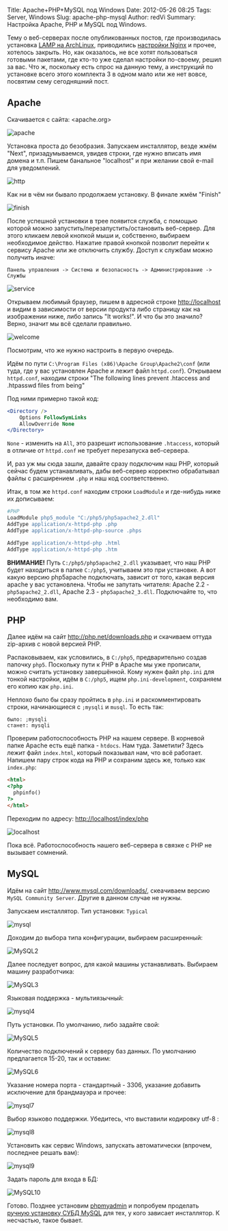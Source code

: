 Title: Apache+PHP+MySQL под Windows
Date: 2012-05-26 08:25
Tags: Server, Windows
Slug: apache-php-mysql
Author: redVi
Summary: Настройка Apache, PHP и MySQL под Windows.

Тему о веб-серверах после опубликованных постов, где производилась установка [LAMP на ArchLinux](lamp.html), приводились [настройки Nginx](nginx.html) и прочее, хотелось закрыть. Но, как оказалось, не все хотят пользоваться готовыми пакетами, где кто-то уже сделал настройки по-своему, решил за вас. Что ж, поскольку есть спрос на данную тему, а инструкций по установке всего этого комплекта 3 в одном мало или же нет вовсе, посвятим сему сегодняшний пост.

## Apache

Скачивается с сайта: <apache.org>

![apache](http://4.bp.blogspot.com/-WQR3jhVhuFQ/T8DXh8wJYrI/AAAAAAAAAng/Y8V2Ig5FcfA/s1600/apache+org.png "apache")

Установка проста до безобразия. Запускаем инсталлятор, везде жмём "Next", призадумываемся, увидев строки, где нужно вписать имя домена и т.п. Пишем банальное "localhost" и при желании свой e-mail для уведомлений.

![http](http://4.bp.blogspot.com/-a7QNRFLH0SY/T8DXuB9qNQI/AAAAAAAAAno/zVe5eCNqmlc/s1600/apache.png "http")

Как ни в чём ни бывало продолжаем установку. В финале жмём "Finish"

![finish](http://4.bp.blogspot.com/-fIr5gxtMcno/T8DYQPR2aCI/AAAAAAAAAnw/esNWCZX-6PY/s1600/apache-install2.png "finish")

После успешной установки в трее появится служба, с помощью которой можно запустить/перезапустить/остановить веб-сервер. Для этого кликаем левой кнопкой мыши и, собственно, выбираем необходимое действо. Нажатие правой кнопкой позволит перейти к сервису Apache или же отключить службу.
Доступ к службам можно получить иначе:

```
Панель управления -> Система и безопасность -> Администрирование -> Службы
```

![service](http://4.bp.blogspot.com/-tSVUz_03dQw/T8DYYiPKvjI/AAAAAAAAAoA/5tSpYx9PDUw/s1600/apache-services.png "service")

Открываем любимый браузер, пишем в адресной строке <http://localhost> и видим в зависимости от версии продукта либо страницу как на изображении ниже, либо запись "It works!". И что бы это значило? Верно, значит мы всё сделали правильно.

![welcome](http://3.bp.blogspot.com/-h5dJPIxqJYE/T8DYfGYUaYI/AAAAAAAAAoI/1jCtpDVyn-o/s1600/apache+localhost4.png "welcome")

Посмотрим, что же нужно настроить в первую очередь.

Идём по пути `C:\Program Files (x86)\Apache Group\Apache2\conf` (или туда, где у вас установлен Apache и лежит файл `httpd.conf`). Открываем `httpd.conf`, находим строки "The following lines prevent .htaccess and .htpasswd files from being"

Под ними примерно такой код:

```apache
<Directory />
    Options FollowSymLinks
    AllowOverride None
</Directory>
```

`None` - изменить на `All`, это разрешит использование `.htaccess`, который в отличие от `httpd.conf` не требует перезапуска веб-сервера.

И, раз уж мы сюда зашли, давайте сразу подключим наш PHP, который сейчас будем устанавливать, дабы веб-сервер корректно обрабатывал файлы с расширением `.php` и наш код соответственно.

Итак, в том же `httpd.conf` находим строки `LoadModule` и где-нибудь ниже их дописываем:

```apache
#PHP
LoadModule php5_module "C:/php5/php5apache2_2.dll"
AddType application/x-httpd-php .php
AddType application/x-httpd-php-source .phps

AddType application/x-httpd-php .html
AddType application/x-httpd-php .htm
```

<b>ВНИМАНИЕ!</b> Путь `C:/php5/php5apache2_2.dll` указывает, что наш PHP будет находиться в папке `C:/php5`, учитываем это при установке. А вот какую версию php5apache подключать, зависит от того, какая версия apache у вас установлена. Чтобы не запутать читателя: Apache 2.2 - `php5apache2_2.dll`, Apache 2.3 - `php5apache2_3.dll`. Подключайте то, что необходимо вам.

## PHP

Далее идём на сайт <http://php.net/downloads.php> и скачиваем оттуда zip-архив с новой версией PHP.

Распаковываем, как условились, в `C:/php5`, предварительно создав папочку `php5`. Поскольку пути к PHP в Apache мы уже прописали, можно считать установку завершённой.  Кому нужен файл `php.ini` для тонкой настройки, идём в `C:/php5`, ищем `php.ini-development`, сохраняем его копию как `php.ini`.

Неплохо было бы сразу пройтись в `php.ini` и раскомментировать строки, начинающиеся с `;mysqli` и `musql`. То есть так:

```
было: ;mysqli
станет: mysqli
```

Проверим работоспособность PHP на нашем сервере. В корневой папке Apache есть ещё папка - `htdocs`. Нам туда. Заметили? Здесь лежит файл `index.html`, который показывал нам, что всё работает. Напишем пару строк кода на PHP и сохраним здесь же, только как `index.php`:

```html
<html>
<?php
  phpinfo()
?>
</html>
```

Переходим по адресу: <http://localhost/index/php>

![localhost](http://1.bp.blogspot.com/-4PYYfS0dyoY/T8DZvECRg-I/AAAAAAAAAoQ/jufK8sf65rU/s1600/index.png "localhost")

 Пока всё. Работоспособность нашего веб-сервера в связке с PHP не вызывает сомнений.

## MySQL

Идём на сайт <http://www.mysql.com/downloads/>, скеачиваем версию `MySQL Community Server`. Другие в данном случае не нужны.

Запускаем инсталлятор. Тип установки: `Typical`

![mysql](http://1.bp.blogspot.com/-QWjGO7pfuOk/T8DZ87-LBYI/AAAAAAAAAoY/acMquvuxA7A/s1600/mysql.png "MySQL")

Доходим до выбора типа конфигурации, выбираем расширенный:

![MySQL2](http://1.bp.blogspot.com/-c9NwybxAQDc/T8DaCXRDjpI/AAAAAAAAAog/FNKWO4i7gXA/s1600/mysql2.png "MySQL type")

Далее последует вопрос, для какой машины устанавливать. Выбираем машину разработчика:

![MySQL3](http://4.bp.blogspot.com/-5p2AqGkBbhs/T8DaINB0HfI/AAAAAAAAAoo/XLBycae4LUE/s1600/mysql3.png "MySQL mashine")

Языковая поддержка - мультиязычный:

![mysql4](http://4.bp.blogspot.com/-YwYLFpIO7mU/T8DaNqzyQDI/AAAAAAAAAow/0WY1CVK-EyM/s1600/mysql4.png "MySQL database")

Путь установки. По умолчанию, либо задайте свой:

![MySQL5](http://2.bp.blogspot.com/-mheaCYCJBWk/T8DaTHegUNI/AAAAAAAAAo4/s7QkWQbau2I/s1600/mysql5.png "MySQL path")

Количество подключений к серверу баз данных. По умолчанию предлагается 15-20, так и оставим:

![MySQL6](http://1.bp.blogspot.com/-7NhsyDlS6K4/T8DaYZ9gBiI/AAAAAAAAApA/gY6qbN61zoo/s1600/mysql6.png "MySQL approximate number")

Указание номера порта - стандартный - 3306, указание добавить исключение для брандмауэра и прочее:

![mysql7](http://4.bp.blogspot.com/-LWj8_7E0CR4/T8DaefSwxbI/AAAAAAAAApI/eKbzam4O2eg/s1600/mysql7.png "MySQL tcp")

Выбор языково поддержки. Убедитесь, что выставили кодировку utf-8 :

![mysql8](http://3.bp.blogspot.com/-LFgFUoV7qcs/T8DakR5t5RI/AAAAAAAAApQ/RvcaTSa120Y/s1600/mysql8.png "MySQL utf")

Установить как сервис Windows, запускать автоматически (впрочем, последнее решать вам):

![mysql9](http://4.bp.blogspot.com/-3Rfp5puQMDg/T8DapXrVwvI/AAAAAAAAApY/2Fs3PTKh-M0/s1600/mysql9.png "MySQL server")

Задать пароль для входа в БД:

![MySQL10](http://1.bp.blogspot.com/-I-A0-eoq67M/T8DavjC0_aI/AAAAAAAAApg/48u66lg_fqY/s1600/mysql10.png "MySQL server")

Готово. Позднее установим [phpmyadmin](phpmyadmin.html) и попробуем проделать [ручную установку СУБД MySQL](mysql-install.html) для тех, у кого зависает  инсталлятор. К несчастью, такое бывает.
